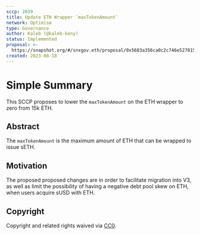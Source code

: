 ```yaml
---
sccp: 2039
title: Update ETH Wrapper `maxTokenAmount`
network: Optimism
type: Governance
author: Kaleb (@kaleb-keny)
status: Implemented
proposal: >-
  https://snapshot.org/#/snxgov.eth/proposal/0x5683a356ca0c2c746e527815f91ad3b6c7a9549512384681dfc42ec85cb3f087
created: 2023-08-18
---
```


# Simple Summary

This SCCP proposes to lower the `maxTokenAmount` on the ETH wrapper to zero from 15k ETH.

## Abstract

The `maxTokenAmount` is the maximum amount of ETH that can be wrapped to issue sETH.

## Motivation

The proposed proposed changes are in order to facilitate migration into V3, as well as limit the possibility of having a negative debt pool skew on ETH, when users acquire sUSD with ETH.

## Copyright

Copyright and related rights waived via [CC0](https://creativecommons.org/publicdomain/zero/1.0/).
